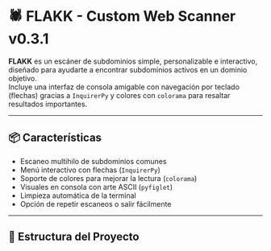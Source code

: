 # 🕷️ FLAKK - Custom Web Scanner v0.3.1

**FLAKK** es un escáner de subdominios simple, personalizable e interactivo, diseñado para ayudarte a encontrar subdominios activos en un dominio objetivo.  
Incluye una interfaz de consola amigable con navegación por teclado (flechas) gracias a `InquirerPy` y colores con `colorama` para resaltar resultados importantes.

---

## 📦 Características

- Escaneo multihilo de subdominios comunes
- Menú interactivo con flechas (`InquirerPy`)
- Soporte de colores para mejorar la lectura (`colorama`)
- Visuales en consola con arte ASCII (`pyfiglet`)
- Limpieza automática de la terminal
- Opción de repetir escaneos o salir fácilmente

---

## 📁 Estructura del Proyecto

